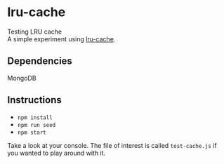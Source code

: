 # lru-cache
Testing LRU cache  
A simple experiment using [lru-cache](https://www.npmjs.com/package/lru-cache). 

## Dependencies
MongoDB

## Instructions
- ```npm install```
- ```npm run seed```
- ```npm start```  

Take a look at your console. The file of interest is called ```test-cache.js``` if you wanted to play around with it. 
